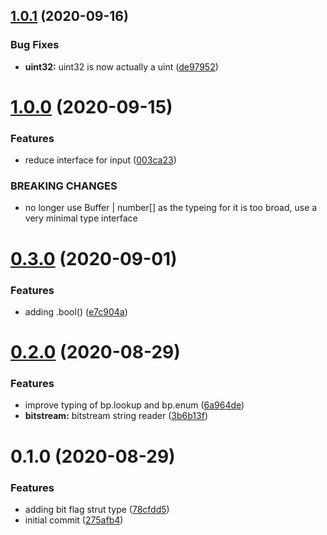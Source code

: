## [1.0.1](https://github.com/blacha/binparse/compare/v1.0.0...v1.0.1) (2020-09-16)


### Bug Fixes

* **uint32:** uint32 is now actually a uint ([de97952](https://github.com/blacha/binparse/commit/de979521a8549b782b604b73aed33998ea98967b))



# [1.0.0](https://github.com/blacha/binparse/compare/v0.3.0...v1.0.0) (2020-09-15)


### Features

* reduce interface for input ([003ca23](https://github.com/blacha/binparse/commit/003ca235f60328453dccf0e9d7b744bbb46e5068))


### BREAKING CHANGES

* no longer use Buffer | number[] as the typeing for it is too broad, use a very minimal type interface



# [0.3.0](https://github.com/blacha/binparse/compare/v0.2.0...v0.3.0) (2020-09-01)


### Features

* adding .bool() ([e7c904a](https://github.com/blacha/binparse/commit/e7c904a9ace88a5c9596ebdba4a97850b93171df))



# [0.2.0](https://github.com/blacha/binparse/compare/v0.1.0...v0.2.0) (2020-08-29)


### Features

* improve typing of bp.lookup and bp.enum ([6a964de](https://github.com/blacha/binparse/commit/6a964de518282933f61de1f24d524c3d27d20f68))
* **bitstream:** bitstream string reader ([3b6b13f](https://github.com/blacha/binparse/commit/3b6b13f132b751436ef39a37a9deb4cc75347d22))



# 0.1.0 (2020-08-29)


### Features

* adding bit flag strut type ([78cfdd5](https://github.com/blacha/binparse/commit/78cfdd57faebec48de4ea1550c322c716c221cdd))
* initial commit ([275afb4](https://github.com/blacha/binparse/commit/275afb4f2abc34953f3fb768738583e32f0fa1b8))



